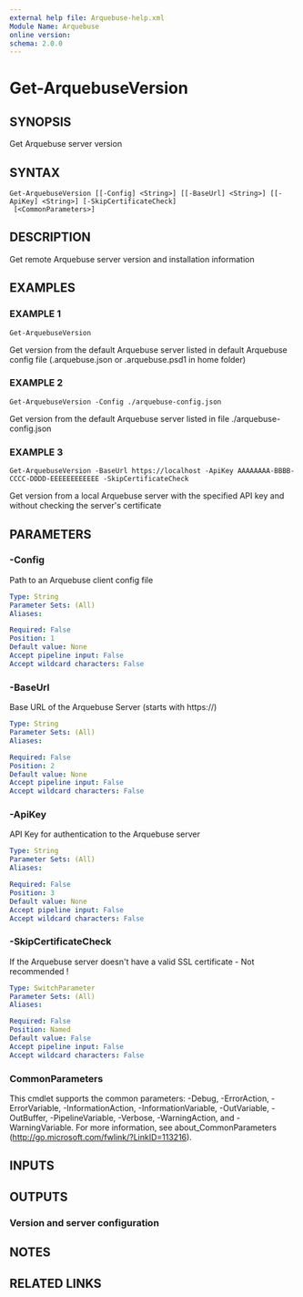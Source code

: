 ```yaml
---
external help file: Arquebuse-help.xml
Module Name: Arquebuse
online version:
schema: 2.0.0
---
```


# Get-ArquebuseVersion

## SYNOPSIS
Get Arquebuse server version

## SYNTAX

```
Get-ArquebuseVersion [[-Config] <String>] [[-BaseUrl] <String>] [[-ApiKey] <String>] [-SkipCertificateCheck]
 [<CommonParameters>]
```

## DESCRIPTION
Get remote Arquebuse server version and installation information

## EXAMPLES

### EXAMPLE 1
```
Get-ArquebuseVersion
```

Get version from the default Arquebuse server listed in default Arquebuse config file (.arquebuse.json or .arquebuse.psd1 in home folder)

### EXAMPLE 2
```
Get-ArquebuseVersion -Config ./arquebuse-config.json
```

Get version from the default Arquebuse server listed in file ./arquebuse-config.json

### EXAMPLE 3
```
Get-ArquebuseVersion -BaseUrl https://localhost -ApiKey AAAAAAAA-BBBB-CCCC-DDDD-EEEEEEEEEEEE -SkipCertificateCheck
```

Get version from a local Arquebuse server with the specified API key and without checking the server's certificate

## PARAMETERS

### -Config
Path to an Arquebuse client config file

```yaml
Type: String
Parameter Sets: (All)
Aliases:

Required: False
Position: 1
Default value: None
Accept pipeline input: False
Accept wildcard characters: False
```

### -BaseUrl
Base URL of the Arquebuse Server (starts with https://)

```yaml
Type: String
Parameter Sets: (All)
Aliases:

Required: False
Position: 2
Default value: None
Accept pipeline input: False
Accept wildcard characters: False
```

### -ApiKey
API Key for authentication to the Arquebuse server

```yaml
Type: String
Parameter Sets: (All)
Aliases:

Required: False
Position: 3
Default value: None
Accept pipeline input: False
Accept wildcard characters: False
```

### -SkipCertificateCheck
If the Arquebuse server doesn't have a valid SSL certificate - Not recommended !

```yaml
Type: SwitchParameter
Parameter Sets: (All)
Aliases:

Required: False
Position: Named
Default value: False
Accept pipeline input: False
Accept wildcard characters: False
```

### CommonParameters
This cmdlet supports the common parameters: -Debug, -ErrorAction, -ErrorVariable, -InformationAction, -InformationVariable, -OutVariable, -OutBuffer, -PipelineVariable, -Verbose, -WarningAction, and -WarningVariable.
For more information, see about_CommonParameters (http://go.microsoft.com/fwlink/?LinkID=113216).

## INPUTS

## OUTPUTS

### Version and server configuration
## NOTES

## RELATED LINKS
